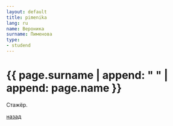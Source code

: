 ```yaml
---
layout: default
title: pimenika
lang: ru
name: Вероника
surname: Пименова
type:
- studend 
---
```


# [](#header-1) {{ page.surname | append: " " | append: page.name }}

Стажёр.

[назад](../students/)
